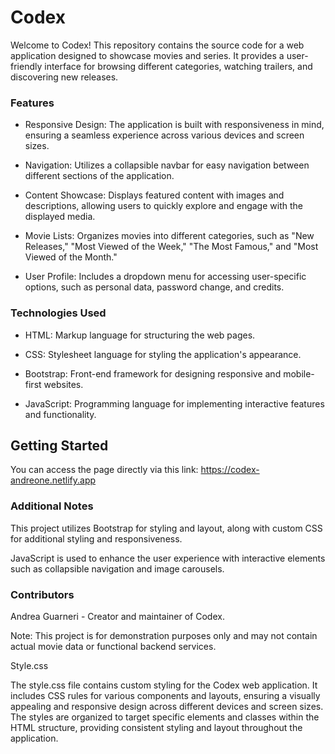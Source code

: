 # Codex
Welcome to Codex! This repository contains the source code for a web application designed to showcase movies and series. It provides a user-friendly interface for browsing different categories, watching trailers, and discovering new releases.

### Features

- Responsive Design: The application is built with responsiveness in mind, ensuring a seamless experience across various devices and screen sizes.

- Navigation: Utilizes a collapsible navbar for easy navigation between different sections of the application.

- Content Showcase: Displays featured content with images and descriptions, allowing users to quickly explore and engage with the displayed media.

- Movie Lists: Organizes movies into different categories, such as "New Releases," "Most Viewed of the Week," "The Most Famous," and "Most Viewed of the Month."

- User Profile: Includes a dropdown menu for accessing user-specific options, such as personal data, password change, and credits.

### Technologies Used

- HTML: Markup language for structuring the web pages.

- CSS: Stylesheet language for styling the application's appearance.

- Bootstrap: Front-end framework for designing responsive and mobile-first websites.

- JavaScript: Programming language for implementing interactive features and functionality.
  

## Getting Started

You can access the page directly via this link: https://codex-andreone.netlify.app


### Additional Notes

This project utilizes Bootstrap for styling and layout, along with custom CSS for additional styling and responsiveness.

JavaScript is used to enhance the user experience with interactive elements such as collapsible navigation and image carousels.

### Contributors

Andrea Guarneri - Creator and maintainer of Codex.

Note: This project is for demonstration purposes only and may not contain actual movie data or functional backend services.

Style.css

The style.css file contains custom styling for the Codex web application. It includes CSS rules for various components and layouts, ensuring a visually appealing and responsive design across different devices and screen sizes. The styles are organized to target specific elements and classes within the HTML structure, providing consistent styling and layout throughout the application.

